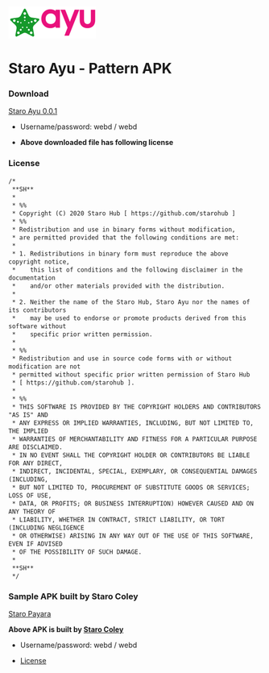 ![Staro Ayu](https://github.com/starohub/staroayu/raw/main/resources/images/staroayu-64.png)

# Staro Ayu - Pattern APK

### Download

[Staro Ayu 0.0.1](https://github.com/starohub/staroayu/raw/main/dl/staroayu.apk)

* Username/password: webd / webd

* **Above downloaded file has following license**

### License

```
/*
 **SH**
 *
 * %%
 * Copyright (C) 2020 Staro Hub [ https://github.com/starohub ]
 * %%
 * Redistribution and use in binary forms without modification,
 * are permitted provided that the following conditions are met:
 *
 * 1. Redistributions in binary form must reproduce the above copyright notice,
 *    this list of conditions and the following disclaimer in the documentation
 *    and/or other materials provided with the distribution.
 *
 * 2. Neither the name of the Staro Hub, Staro Ayu nor the names of its contributors
 *    may be used to endorse or promote products derived from this software without
 *    specific prior written permission.
 *
 * %%
 * Redistribution and use in source code forms with or without modification are not
 * permitted without specific prior written permission of Staro Hub
 * [ https://github.com/starohub ].
 *
 * %%
 * THIS SOFTWARE IS PROVIDED BY THE COPYRIGHT HOLDERS AND CONTRIBUTORS "AS IS" AND
 * ANY EXPRESS OR IMPLIED WARRANTIES, INCLUDING, BUT NOT LIMITED TO, THE IMPLIED
 * WARRANTIES OF MERCHANTABILITY AND FITNESS FOR A PARTICULAR PURPOSE ARE DISCLAIMED.
 * IN NO EVENT SHALL THE COPYRIGHT HOLDER OR CONTRIBUTORS BE LIABLE FOR ANY DIRECT,
 * INDIRECT, INCIDENTAL, SPECIAL, EXEMPLARY, OR CONSEQUENTIAL DAMAGES (INCLUDING,
 * BUT NOT LIMITED TO, PROCUREMENT OF SUBSTITUTE GOODS OR SERVICES; LOSS OF USE,
 * DATA, OR PROFITS; OR BUSINESS INTERRUPTION) HOWEVER CAUSED AND ON ANY THEORY OF
 * LIABILITY, WHETHER IN CONTRACT, STRICT LIABILITY, OR TORT (INCLUDING NEGLIGENCE
 * OR OTHERWISE) ARISING IN ANY WAY OUT OF THE USE OF THIS SOFTWARE, EVEN IF ADVISED
 * OF THE POSSIBILITY OF SUCH DAMAGE.
 *
 **SH**
 */
```

### Sample APK built by Staro Coley

[Staro Payara](https://github.com/starohub/staroayu/raw/main/dl/staropayara.apk)

**Above APK is built by [Staro Coley](https://github.com/starohub/starocoley)**

* Username/password: webd / webd

* [License](https://github.com/starohub/staroayu/blob/main/LICENSE.md)
